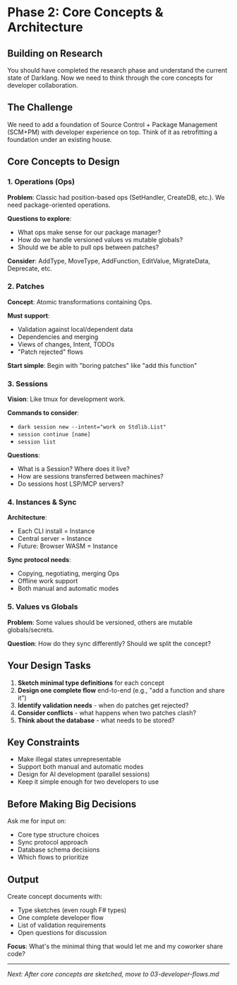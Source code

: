 # Phase 2: Core Concepts & Architecture

## Building on Research
You should have completed the research phase and understand the current state of Darklang. Now we need to think through the core concepts for developer collaboration.

## The Challenge
We need to add a foundation of Source Control + Package Management (SCM+PM) with developer experience on top. Think of it as retrofitting a foundation under an existing house.

## Core Concepts to Design

### 1. Operations (Ops)
**Problem**: Classic had position-based ops (SetHandler, CreateDB, etc.). We need package-oriented operations.

**Questions to explore**:
- What ops make sense for our package manager?
- How do we handle versioned values vs mutable globals?
- Should we be able to pull ops between patches?

**Consider**: AddType, MoveType, AddFunction, EditValue, MigrateData, Deprecate, etc.

### 2. Patches  
**Concept**: Atomic transformations containing Ops.

**Must support**:
- Validation against local/dependent data
- Dependencies and merging
- Views of changes, Intent, TODOs
- "Patch rejected" flows

**Start simple**: Begin with "boring patches" like "add this function"

### 3. Sessions
**Vision**: Like tmux for development work.

**Commands to consider**:
- `dark session new --intent="work on Stdlib.List"`
- `session continue [name]`
- `session list`

**Questions**:
- What is a Session? Where does it live?
- How are sessions transferred between machines?
- Do sessions host LSP/MCP servers?

### 4. Instances & Sync
**Architecture**:
- Each CLI install = Instance
- Central server = Instance
- Future: Browser WASM = Instance

**Sync protocol needs**:
- Copying, negotiating, merging Ops
- Offline work support
- Both manual and automatic modes

### 5. Values vs Globals
**Problem**: Some values should be versioned, others are mutable globals/secrets.

**Question**: How do they sync differently? Should we split the concept?

## Your Design Tasks

1. **Sketch minimal type definitions** for each concept
2. **Design one complete flow** end-to-end (e.g., "add a function and share it")
3. **Identify validation needs** - when do patches get rejected?
4. **Consider conflicts** - what happens when two patches clash?
5. **Think about the database** - what needs to be stored?

## Key Constraints
- Make illegal states unrepresentable
- Support both manual and automatic modes
- Design for AI development (parallel sessions)
- Keep it simple enough for two developers to use

## Before Making Big Decisions
Ask me for input on:
- Core type structure choices
- Sync protocol approach
- Database schema decisions  
- Which flows to prioritize

## Output
Create concept documents with:
- Type sketches (even rough F# types)
- One complete developer flow
- List of validation requirements
- Open questions for discussion

**Focus**: What's the minimal thing that would let me and my coworker share code?

---
*Next: After core concepts are sketched, move to 03-developer-flows.md*
